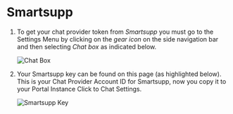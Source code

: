 # Smartsupp

1. To get your chat provider token from *Smartsupp* you must go to the Settings Menu by clicking on the *gear icon* on the side navigation bar and then selecting *Chat box* as indicated below.

    ![Chat Box](./images/25.png)

1. Your Smartsupp key can be found on this page (as highlighted below). This is your Chat Provider Account ID for Smartsupp, now you copy it to your Portal Instance Click to Chat Settings. 

    ![Smartsupp Key](./images/26.png)
